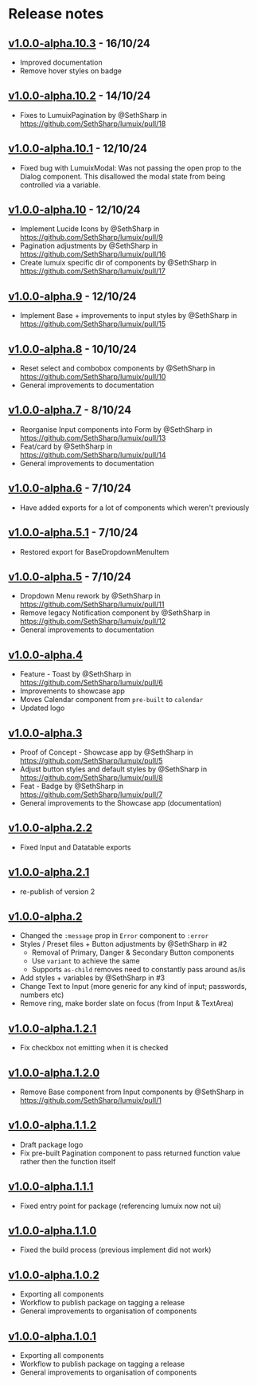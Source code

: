 # Release notes

## [v1.0.0-alpha.10.3](https://github.com/SethSharp/lumuix/releases/tag/v1.0.0-alpha-10.3) - 16/10/24
* Improved documentation
* Remove hover styles on badge

## [v1.0.0-alpha.10.2](https://github.com/SethSharp/lumuix/releases/tag/v1.0.0-alpha.10.2) - 14/10/24
* Fixes to LumuixPagination by @SethSharp in https://github.com/SethSharp/lumuix/pull/18

## [v1.0.0-alpha.10.1](https://github.com/SethSharp/lumuix/releases/tag/v1.0.0-alpha.10.1) - 12/10/24
* Fixed bug with LumuixModal: Was not passing the open prop to the Dialog component. This disallowed the modal state from being controlled via a variable.

## [v1.0.0-alpha.10](https://github.com/SethSharp/lumuix/releases/tag/v1.0.0-alpha.10) - 12/10/24
* Implement Lucide Icons by @SethSharp in https://github.com/SethSharp/lumuix/pull/9
* Pagination adjustments by @SethSharp in https://github.com/SethSharp/lumuix/pull/16
* Create lumuix specific dir of components by @SethSharp in https://github.com/SethSharp/lumuix/pull/17

## [v1.0.0-alpha.9](https://github.com/SethSharp/lumuix/releases/tag/v1.0.0-alpha.9) - 12/10/24

* Implement Base + improvements to input styles by @SethSharp in https://github.com/SethSharp/lumuix/pull/15

## [v1.0.0-alpha.8](https://github.com/SethSharp/lumuix/releases/tag/v1.0.0-alpha.8) - 10/10/24

* Reset select and combobox components by @SethSharp in https://github.com/SethSharp/lumuix/pull/10
* General improvements to documentation

## [v1.0.0-alpha.7](https://github.com/SethSharp/lumuix/releases/tag/v1.0.0-alpha-7) - 8/10/24

* Reorganise Input components into Form by @SethSharp in https://github.com/SethSharp/lumuix/pull/13
* Feat/card by @SethSharp in https://github.com/SethSharp/lumuix/pull/14
* General improvements to documentation

## [v1.0.0-alpha.6](https://github.com/SethSharp/lumuix/releases/tag/v1.0.0-alpha.6) - 7/10/24

* Have added exports for a lot of components which weren't previously

## [v1.0.0-alpha.5.1](https://github.com/SethSharp/lumuix/releases/tag/v1.0.0-alpha.5.1) - 7/10/24

* Restored export for BaseDropdownMenuItem

## [v1.0.0-alpha.5](https://github.com/SethSharp/lumuix/releases/tag/v1.0.0-alpha.5) - 7/10/24

* Dropdown Menu rework by @SethSharp in https://github.com/SethSharp/lumuix/pull/11
* Remove legacy Notification component by @SethSharp in https://github.com/SethSharp/lumuix/pull/12
* General improvements to documentation

## [v1.0.0-alpha.4](https://github.com/SethSharp/lumuix/releases/tag/v1.0.0-alpha.4)

* Feature - Toast by @SethSharp in https://github.com/SethSharp/lumuix/pull/6
* Improvements to showcase app
* Moves Calendar component from `pre-built` to `calendar`
* Updated logo

## [v1.0.0-alpha.3](https://github.com/SethSharp/lumuix/releases/tag/v1.0.0-alpha.3)

* Proof of Concept - Showcase app by @SethSharp in https://github.com/SethSharp/lumuix/pull/5
* Adjust button styles and default styles by @SethSharp in https://github.com/SethSharp/lumuix/pull/8
* Feat - Badge by @SethSharp in https://github.com/SethSharp/lumuix/pull/7
* General improvements to the Showcase app (documentation)

## [v1.0.0-alpha.2.2](https://github.com/SethSharp/lumuix/releases/tag/v1.0.0-alpha.2.2)

* Fixed Input and Datatable exports

## [v1.0.0-alpha.2.1](https://github.com/SethSharp/lumuix/releases/tag/v1.0.0-alpha.2.1)

* re-publish of version 2

## [v1.0.0-alpha.2](https://github.com/SethSharp/lumuix/releases/tag/v1.0.0-alpha.2)

* Changed the `:message` prop in `Error` component to `:error`
* Styles / Preset files + Button adjustments by @SethSharp in #2
    - Removal of Primary, Danger & Secondary Button components
    - Use `variant` to achieve the same
    - Supports `as-child` removes need to constantly pass around as/is
* Add styles + variables by @SethSharp in #3
* Change Text to Input (more generic for any kind of input; passwords, numbers etc)
* Remove ring, make border slate on focus (from Input & TextArea)

## [v1.0.0-alpha.1.2.1](https://github.com/SethSharp/lumuix/releases/tag/v1.0.0-alpha.1.2.1)

* Fix checkbox not emitting when it is checked

## [v1.0.0-alpha.1.2.0](https://github.com/SethSharp/lumuix/releases/tag/v1.0.0-alpha.1.2.0)

* Remove Base component from Input components by @SethSharp in https://github.com/SethSharp/lumuix/pull/1

## [v1.0.0-alpha.1.1.2](https://github.com/SethSharp/lumuix/releases/tag/v1.0.0-alpha.1.1.2)

* Draft package logo
* Fix pre-built Pagination component to pass returned function value rather then the function itself

## [v1.0.0-alpha.1.1.1](https://github.com/SethSharp/lumuix/releases/tag/v1.0.0-alpha.1.1.1)

* Fixed entry point for package (referencing lumuix now not ui)

## [v1.0.0-alpha.1.1.0](https://github.com/SethSharp/lumuix/releases/tag/v1.0.0-alpha.1.1.0)

* Fixed the build process (previous implement did not work)

## [v1.0.0-alpha.1.0.2](https://github.com/SethSharp/lumuix/releases/tag/v1.0.0-alpha.1.0.2)

* Exporting all components
* Workflow to publish package on tagging a release
* General improvements to organisation of components

## [v1.0.0-alpha.1.0.1](https://github.com/SethSharp/lumuix/releases/tag/v1.0.0-alpha.1.0.1)

* Exporting all components 
* Workflow to publish package on tagging a release 
* General improvements to organisation of components